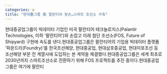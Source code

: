 ```yaml
---
categories: a
title: "현대重그룹 美 팔란티어 맞손…스마트 조선소 구축"
---
```

현대중공업그룹이 빅데이터 기업인 미국 팔란티어 테크놀로지스(Palantir Technologies, 이하 ‘팔란티어’)와 손잡고 미래 첨단 조선소(FOS, Future of Shipyard) 구현에 속도를 낸다.현대중공업그룹은 팔란티어의 기업용 빅데이터 플랫폼 ‘파운드리(Foundry)’를 한국조선해양, 현대중공업, 현대삼호중공업, 현대미포조선 등 조선해양 부문 전 계열사에 도입하는 본 계약을 체결했다.현대중공업그룹은 세계 최초로 2030년까지 스마트조선소로 전환하기 위해 FOS 프로젝트를 추진 중이다.현대중공업그룹은 여기에 팔란티